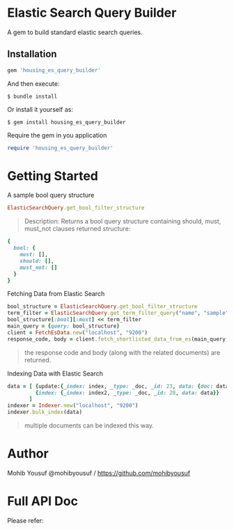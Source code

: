# Elastic Search Query Builder
A gem to build standard elastic search queries.

## Installation
```ruby
gem 'housing_es_query_builder'
```
And then execute:

    $ bundle install

Or install it yourself as:

    $ gem install housing_es_query_builder

Require the gem in you application
```ruby
require 'housing_es_query_builder'
```

# Getting Started
A sample bool query structure
```ruby
ElasticSearchQuery.get_bool_filter_structure
```

> Description: Returns a bool query structure containing should, must, must_not clauses
returned structure:
```ruby
{
  bool: {
    must: [],
    should: [],
    must_not: []
  }
}
```

Fetching Data from Elastic Search
```ruby
bool_structure = ElasticSearchQuery.get_bool_filter_structure
term_filter = ElasticSearchQuery.get_term_filter_query("name", "sample")
bool_structure[:bool][:must] << term_filter
main_query = {query: bool_structure}
client = FetchEsData.new("localhost", "9200")
response_code, body = client.fetch_shortlisted_data_from_es(main_query, "index_name", "type_name", extension = '_search')
```

> the response code and body (along with the related documents) are returned.

Indexing Data with Elastic Search
```ruby
data = [ {update:{_index: index, _type: _doc, _id: 23, data: {doc: data }}}, 
		 {index: {_index: index2, _type: _doc, _id: 28, data: data}}
	   ]
indexer = Indexer.new("localhost", "9200")
indexer.bulk_index(data)
```

> multiple documents can be indexed this way.

# Author
Mohib Yousuf @mohibyousuf / https://github.com/mohibyousuf

# Full API Doc
Please refer: 
